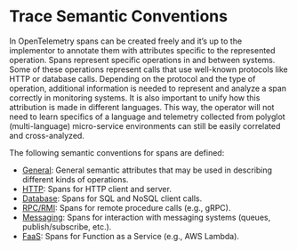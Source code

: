 # Trace Semantic Conventions

In OpenTelemetry spans can be created freely and it’s up to the implementor to annotate them with attributes specific to the represented operation.
Spans represent specific operations in and between systems.
Some of these operations represent calls that use well-known protocols like HTTP or database calls.
Depending on the protocol and the type of operation, additional information is needed to represent and analyze a span correctly in monitoring systems.
It is also important to unify how this attribution is made in different languages.
This way, the operator will not need to learn specifics of a language and telemetry collected from polyglot (multi-language) micro-service environments can still be easily correlated and cross-analyzed.

The following semantic conventions for spans are defined:

* [General](span-general.md): General semantic attributes that may be used in describing different kinds of operations.
* [HTTP](http.md): Spans for HTTP client and server.
* [Database](database.md): Spans for SQL and NoSQL client calls.
* [RPC/RMI](rpc.md): Spans for remote procedure calls (e.g., gRPC).
* [Messaging](messaging.md): Spans for interaction with messaging systems (queues, publish/subscribe, etc.).
* [FaaS](faas.md): Spans for Function as a Service (e.g., AWS Lambda).
